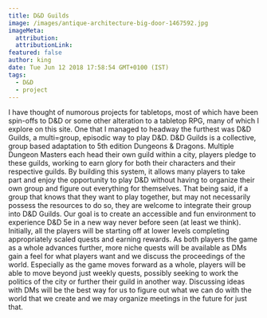```yaml
---
title: D&D Guilds
image: /images/antique-architecture-big-door-1467592.jpg
imageMeta:
  attribution:
  attributionLink:
featured: false
author: king
date: Tue Jun 12 2018 17:58:54 GMT+0100 (IST)
tags:
  - D&D
  - project
---
```


I have thought of numorous projects for tabletops, most of which have been spin-offs to D&D or some other alteration to a tabletop RPG, many of which I explore on this site. One that I managed to headway the furthest was D&D Guilds, a multi=group, episodic way to play D&D. D&D Guilds is a collective, group based adaptation to 5th edition Dungeons & Dragons. Multiple Dungeon Masters each head their own guild within a city, players pledge to these guilds, working to earn glory for both their characters and their respective guilds. By building this system, it allows many players to take part and enjoy the opportunity to play D&D without having to organize their own group and figure out everything for themselves. That being said, if a group that knows that they want to play together, but may not necessarily possess the resources to do so, they are welcome to integrate their group into D&D Guilds. Our goal is to create an accessible and fun environment to experience D&D 5e in a new way never before seen (at least we think).  
Initially, all the players will be starting off at lower levels completing appropriately scaled quests and earning rewards. As both players the game as a whole advances further, more niche quests will be available as DMs gain a feel for what players want and we discuss the proceedings of the world. Especially as the game moves forward as a whole, players will be able to move beyond just weekly quests, possibly seeking to work the politics of the city or further their guild in another way. Discussing ideas with DMs will be the best way for us to figure out what we can do with the world that we create and we may organize meetings in the future for just that.
